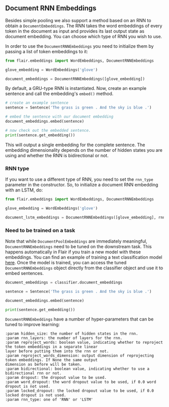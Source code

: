 ## Document RNN Embeddings

Besides simple pooling we also support a method based on an RNN to obtain a `DocumentEmbeddings`.
The RNN takes the word embeddings of every token in the document as input and provides its last output state as document
embedding. You can choose which type of RNN you wish to use.

In order to use the `DocumentRNNEmbeddings` you need to initialize them by passing a list of token embeddings to it:

```python
from flair.embeddings import WordEmbeddings, DocumentRNNEmbeddings

glove_embedding = WordEmbeddings('glove')

document_embeddings = DocumentRNNEmbeddings([glove_embedding])
```

By default, a GRU-type RNN is instantiated. Now, create an example sentence and call the embedding's `embed()` method.

```python
# create an example sentence
sentence = Sentence('The grass is green . And the sky is blue .')

# embed the sentence with our document embedding
document_embeddings.embed(sentence)

# now check out the embedded sentence.
print(sentence.get_embedding())
```

This will output a single embedding for the complete sentence. The embedding dimensionality depends on the number of
hidden states you are using and whether the RNN is bidirectional or not.

### RNN type

If you want to use a different type of RNN, you need to set the `rnn_type` parameter in the constructor. So,
to initialize a document RNN embedding with an LSTM, do:

```python
from flair.embeddings import WordEmbeddings, DocumentRNNEmbeddings

glove_embedding = WordEmbeddings('glove')

document_lstm_embeddings = DocumentRNNEmbeddings([glove_embedding], rnn_type='LSTM')
```

### Need to be trained on a task

Note that while `DocumentPoolEmbeddings` are immediately meaningful, `DocumentRNNEmbeddings` need to be tuned on the
downstream task. This happens automatically in Flair if you train a new model with these embeddings. You can find an example of training a text classification model [here](/resources/docs/TUTORIAL_7_TRAINING_A_MODEL.md#training-a-text-classification-model). Once the model is trained, you can access the tuned `DocumentRNNEmbeddings` object directly from the classifier object and use it to embed sentences.

```python
document_embeddings = classifier.document_embeddings

sentence = Sentence('The grass is green . And the sky is blue .')

document_embeddings.embed(sentence)

print(sentence.get_embedding())
```

`DocumentRNNEmbeddings` have a number of hyper-parameters that can be tuned to improve learning:

```text
:param hidden_size: the number of hidden states in the rnn.
:param rnn_layers: the number of layers for the rnn.
:param reproject_words: boolean value, indicating whether to reproject the token embeddings in a separate linear
layer before putting them into the rnn or not.
:param reproject_words_dimension: output dimension of reprojecting token embeddings. If None the same output
dimension as before will be taken.
:param bidirectional: boolean value, indicating whether to use a bidirectional rnn or not.
:param dropout: the dropout value to be used.
:param word_dropout: the word dropout value to be used, if 0.0 word dropout is not used.
:param locked_dropout: the locked dropout value to be used, if 0.0 locked dropout is not used.
:param rnn_type: one of 'RNN' or 'LSTM'
```
